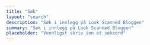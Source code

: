 ```yaml
---
title: "Søk"
layout: "search"
description: "Søk i innlegg på Look Scanned Bloggen"
summary: "Søk i innlegg på Look Scanned Bloggen"
placeholder: "Vennligst skriv inn et søkeord"
---
```

